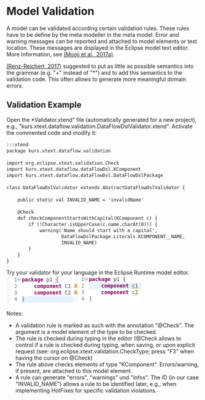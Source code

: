 # Model Validation

A model can be validated according certain validation rules.
These rules have to be define by the meta modeller
in the meta model. Error and warning messages can be reported
and attached to model elements or text location. These
messages are displayed in the Eclipse model text editor.
More Information, see [(Mooji et al., 2017a)](references.md#mooji2017a).

[(Renz-Reichert, 2017)](references.md#rentzReichert2017)
suggested to put as little as possible semantics into
the grammar (e.g. "+" instead of "*") and to add this 
semantics to the validation code. This often allows
to generate more meaningful domain errors.

## Validation Example

Open the *Validator.xtend" file (automatically generated for
a new project), e.g., 
"kurs.xtext.dataflow.validation.DataFlowDslValidator.xtend".
Activate the commented code and modify it:

    :::xtend
    package kurs.xtext.dataflow.validation
    
    import org.eclipse.xtext.validation.Check
    import kurs.xtext.dataflow.dataFlowDsl.KComponent
    import kurs.xtext.dataflow.dataFlowDsl.DataFlowDslPackage
    
    class DataFlowDslValidator extends AbstractDataFlowDslValidator {
        
        public static val INVALID_NAME = 'invalidName'
    
        @Check
        def checkComponentStartsWithCapital(KComponent c) {
            if (!Character.isUpperCase(c.name.charAt(0))) {
                warning('Name should start with a capital', 
                        DataFlowDslPackage.Literals.KCOMPONENT__NAME,
                        INVALID_NAME)
            }
        }	
    }

Try your validator for your language in the Eclipse Runtime model editor.
![validation](images/xtext_validation.png "validation")


Notes:

   * A validation rule is marked as such with the annotation "@Check". 
     The argument is a model element of the type to be checked.
   * The rule is checked during typing in the editor 
     (@Check allows to control if a rule is checked during 
     typing, when saving, or upon explicit request
     (see: org.eclipse.xtext.validation.CheckType; 
     press "F3" when having the cursor on @Check)
   * The rule above checks elements of type "KComponent". 
     Errors/warning, if present, are attached to this model element.
   * A rule can generate "errors", "warnings" und "infos".
     The ID (in our case "INVALID_NAME") allows a rule to 
     be identified later, e.g., when
     implementing HotFixes for specific validation violations.
 